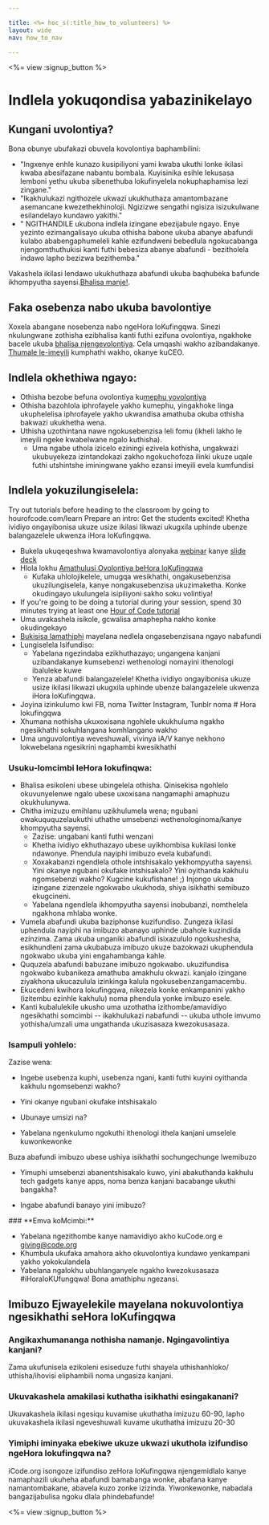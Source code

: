 ```yaml
---

title: <%= hoc_s(:title_how_to_volunteers) %>
layout: wide
nav: how_to_nav

---
```


<%= view :signup_button %>

# Indlela yokuqondisa yabazinikelayo

## Kungani uvolontiya?

Bona obunye ubufakazi obuvela kovolontiya baphambilini:

  * "Ingxenye enhle kunazo kusipiliyoni yami kwaba ukuthi lonke ikilasi kwaba abesifazane nabantu bombala. Kuyisinika esihle lekusasa lemboni yethu ukuba sibenethuba lokufinyelela nokuphaphamisa lezi zingane."
  * "Ikakhulukazi ngithozele ukwazi ukukhuthaza amantombazane asemancane kwezethekhinoloji. Ngizizwe sengathi ngisiza isizukulwane esilandelayo kundawo yakithi."
  * " NGITHANDILE ukubona indlela izingane ebezijabule ngayo. Enye yezinto ezimangalisayo ukuba othisha babone ukuba abanye abafundi kulabo ababengaphumeleli kahle ezifundweni bebedlula ngokucabanga njengomthuthukisi kanti futhi bebesiza abanye abafundi - bezitholela indawo lapho bezizwa bezithemba."

Vakashela ikilasi lendawo ukukhuthaza abafundi ukuba baqhubeka bafunde ikhompyutha sayensi.[Bhalisa manje!](https://code.org/volunteer/engineer).

## Faka osebenza nabo ukuba bavolontiye

Xoxela abangane nosebenza nabo ngeHora loKufingqwa. Sinezi nkulungwane zothisha ezibhalisa kanti futhi ezifuna ovolontiya, ngakhoke bacele ukuba [bhalisa njengevolontiya](https://code.org/volunteer). Cela umqashi wakho azibandakanye. [Thumale le-imeyili](https://hourofcode.com/promote/resources#email) kumphathi wakho, okanye kuCEO.

## Indlela okhethiwa ngayo:

  * Othisha bezobe befuna ovolontiya ku[mephu yovolontiya](/volunteer/local) 
  * Othisha bazohlola iphrofayele yakho kumephu, yingakhoke linga ukuphelelisa iphrofayele yakho ukwandisa amathuba okuba othisha bakwazi ukukhetha wena.
  * Uthisha uzothintana nawe ngokusebenzisa leli fomu (ikheli lakho le imeyili ngeke kwabelwane ngalo kuthisha). 
      * Uma ngabe uthola izicelo eziningi ezivela kothisha, ungakwazi ukubuyekeza izintandokazi zakho ngokuchofoza ilinki ukuze uqale futhi utshintshe iminingwane yakho ezansi imeyili evela kumfundisi 

## Indlela yokuzilungiselela:

Try out tutorials before heading to the classroom by going to hourofcode.com/learn Prepare an intro: Get the students excited! Khetha ividiyo ongayibonisa ukuze usize ikilasi likwazi ukugxila uphinde ubenze balangazelele ukwenza iHora loKufingqwa.

  * Bukela ukuqeqeshwa kwamavolontiya alonyaka [webinar](https://plus.google.com/events/ct1vlm9btosksrvlt7kggdoo0mk) kanye [slide deck](https://docs.google.com/presentation/d/1-SRpceNbw3c-BtGYXKC3tTw3JSJ-5OZg6Ay4XFh7h50/edit?usp=sharing)
  * Hlola lokhu [Amathulusi Ovolontiya beHora loKufingqwa](https://docs.google.com/document/d/1PcrOW44tq_leRIAUWeUDy-gdrLJGIUNBB_feXF8b9w0/edit?usp=sharing) 
      * Kufaka uhlolojikelele, umugqa wesikhathi, ongakusebenzisa ukuzilungiselela, kanye nongakusebenzisa ukuzimaketha. Konke okudingayo ukulungela isipiliyoni sakho soku volintiya!
  * If you're going to be doing a tutorial during your session, spend 30 minutes trying at least one [Hour of Code tutorial](<%= resolve_url('/learn') %>)
  * Uma uvakashela isikole, gcwalisa amaphepha nakho konke okudingekayo
  * [Bukisisa lamathiphi](https://code.org/files/CSTT_Volunteers.pdf) mayelana nedlela ongasebenzisana ngayo nabafundi
  * Lungiselela Isifundiso: 
      * Yabelana ngezindaba ezikhuthazayo; ungangena kanjani uzibandakanye kumsebenzi wethenologi nomayini ithenologi ibaluleke kuwe
      * Yenza abafundi balangazelele! Khetha ividiyo ongayibonisa ukuze usize ikilasi likwazi ukugxila uphinde ubenze balangazelele ukwenza iHora loKufingqwa.
  * Joyina izinkulumo kwi FB, noma Twitter Instagram, Tunblr noma # Hora lokufingqwa
  * Xhumana nothisha ukuxoxisana ngohlele ukukhuluma ngakho ngesikhathi sokuhlangana komhlangano wakho
  * Uma unguvolontiya weveshuwali, vivinya iA/V kanye nekhono lokwebelana ngesikrini ngaphambi kwesikhathi

### **Usuku-lomcimbi leHora lokufinqwa:**

  * Bhalisa esikoleni ubese ubingelela othisha. Qinisekisa ngohlelo okuvunyelenwe ngalo ubese uxoxisana nangamaphi amaphuzu okukhulunywa.
  * Chitha imizuzu emihlanu uzikhulumela wena; ngubani owakuququzelaukuthi uthathe umsebenzi wethenologinoma/kanye khompyutha sayensi. 
      * Zazise: ungabani kanti futhi wenzani
      * Khetha ividiyo ekhuthazayo ubese uyikhombisa kukilasi lonke ndawonye. Phendula nayiphi imibuzo evela kubafundi.
      * Xoxakabanzi ngendlela othole intshisakalo yekhompyutha sayensi. Yini okanye ngubani okufake intshisakalo? Yini oyithanda kakhulu ngomsebenzi wakho? Kugcine kukufishane! ;) Injongo ukuba izingane zizenzele ngokwabo ukukhoda, shiya isikhathi semibuzo ekugcineni.
      * Yabelana ngendlela ikhompyutha sayensi inobubanzi, nomthelela ngakhona mhlaba wonke.
  * Vumela abafundi ukuba baziphonse kuzifundiso. Zungeza ikilasi uphendula nayiphi na imibuzo abanayo uphinde ubahole kuzindida ezinzima. Zama ukuba unganiki abafundi isixazululo ngokushesha, esikhundleni zama ukubabuza imibuzo ukuze bazokwazi ukuphendula ngokwabo ukuba yini engahambanga kahle.
  * Ququzela abafundi babuzane imibuzo ngokwabo. ukuzifundisa ngokwabo kubanikeza amathuba amakhulu okwazi. kanjalo izingane ziyakhona ukucazulula izinkinga kalula ngokusebenzangamacembu. 
  * Ekucedeni kwihora lokufingqwa, nikezela konke enkampanini yakho (izitembu ezinhle kakhulu) noma phendula yonke imibuzo esele.
  * Kanti kubalulekile ukusho uma uzothatha izithombe/amavidiyo ngesikhathi somcimbi -- ikakhulukazi nabafundi -- ukuba uthole imvumo yothisha/umzali uma ungathanda ukuzisasaza kwezokusasaza.

### **Isampuli yohlelo:**

Zazise wena: </ul>

  * Ingebe usebenza kuphi, usebenza ngani, kanti futhi kuyini oyithanda kakhulu ngomsebenzi wakho?
  * Yini okanye ngubani okufake intshisakalo
  * Ubunaye umsizi na?
  * Yabelana ngenkulumo ngokuthi ithenologi ithela kanjani umselele kuwonkewonke</ul></td> </tr> 
    Buza abafundi imibuzo ubese ushiya isikhathi sochungechunge lwemibuzo </ul>
    
      * Yimuphi umsebenzi abanentshisakalo kuwo, yini abakuthanda kakhulu tech gadgets kanye apps, noma benza kanjani bacabange ukuthi bangakha? 
      * Ingabe abafundi banayo yini imibuzo?</ul></td> </tr> 
        </tbody> </table> 
        ### **Emva koMcimbi:**
        
          * Yabelana ngezithombe kanye namavidiyo akho kuCode.org e giving@code.org
          * Khumbula ukufaka amahora akho okuvolontiya kundawo yenkampani yakho yokokulandela 
          * Yabelana ngalokhu ubuhlanganyele ngakho kwezokusasaza #iHoraloKUfungqwa! Bona amathiphu ngezansi. 
        ## Imibuzo Ejwayelekile mayelana nokuvolontiya ngesikhathi seHora loKufingqwa
        
        ### **Angikaxhumananga nothisha namanje. Ngingavolintiya kanjani?**
        
        Zama ukufunisela ezikoleni esiseduze futhi shayela uthishanhloko/ uthisha/ihovisi eliphambili noma ungasiza kanjani.
        
        ### **Ukuvakashela amakilasi kuthatha isikhathi esingakanani?**
        
        Ukuvakashela ikilasi ngesiqu kuvamise ukuthatha imizuzu 60-90, lapho ukuvakashela ikilasi ngeveshuwali kuvame ukuthatha imizuzu 20-30
        
        ### **Yimiphi iminyaka ebekiwe ukuze ukwazi ukuthola izifundiso ngeHora lokufingqwa na?**
        
        iCode.org isongoze izifundiso zeHora loKufingqwa njengemidlalo kanye namaphazili ukuheha abafundi bamabanga wonke, abafana kanye namantombakane, abavela kuzo zonke izizinda. Yiwonkewonke, nabadala bangazijabulisa ngoku dlala phindebafunde!
        
        <%= view :signup_button %>